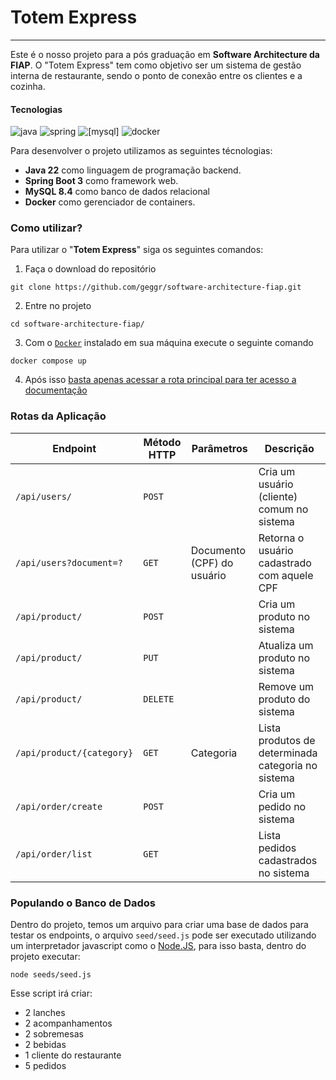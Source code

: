 # Totem Express

---

Este é o nosso projeto para a pós graduação em **Software Architecture da FIAP**.
O "Totem Express" tem como objetivo ser um sistema de gestão interna de restaurante, sendo o ponto de conexão entre os clientes e a cozinha.

#### Tecnologias

![java](https://img.shields.io/badge/Java_22-000?style=for-the-badge&logo=oracle&logoColor=white)
![spring](https://img.shields.io/badge/Spring_3-6DB33F?style=for-the-badge&logo=spring&logoColor=white)
![[mysql]](https://img.shields.io/badge/Mysql_8.4-316192?style=for-the-badge&logo=mysql&logoColor=white)
![docker](https://img.shields.io/badge/Docker-2496ED?style=for-the-badge&logo=docker&logoColor=white)

Para desenvolver o projeto utilizamos as seguintes técnologias:

- **Java 22** como linguagem de programação backend.
- **Spring Boot 3** como framework web.
- **MySQL 8.4** como banco de dados relacional
- **Docker** como gerenciador de containers.

### Como utilizar?

Para utilizar o "**Totem Express**" siga os seguintes comandos:

1) Faça o download do repositório 

```shell
git clone https://github.com/geggr/software-architecture-fiap.git
```

2) Entre no projeto

```shell
cd software-architecture-fiap/
```

3) Com o [`Docker`](https://docs.docker.com/desktop/) instalado em sua máquina execute o seguinte comando

```shell
docker compose up
```

4) Após isso [basta apenas acessar a rota principal para ter acesso a documentação](http://localhost:8080)

### Rotas da Aplicação 

| Endpoint                  | Método HTTP | Parâmetros                 | Descrição                     |
|---------------------------|-------------|----------------------------|-------------------------------|
| `/api/users/`             | `POST`      |                            | Cria um usuário (cliente) comum no sistema         
| `/api/users?document=?`   | `GET`       | Documento (CPF) do usuário | Retorna o usuário cadastrado com aquele CPF 
| `/api/product/`           | `POST`      |                            | Cria um produto no sistema               
| `/api/product/`           | `PUT`       |                            | Atualiza um produto no sistema
| `/api/product/`           | `DELETE`    |                            | Remove um produto do sistema            
| `/api/product/{category}` | `GET`       | Categoria                  | Lista produtos de determinada categoria no sistema
| `/api/order/create`       | `POST`      |                            | Cria um pedido no sistema
| `/api/order/list`         | `GET`       |                            | Lista pedidos cadastrados no sistema


### Populando o Banco de Dados

Dentro do projeto, temos um arquivo para criar uma base de dados para testar os endpoints, o arquivo `seed/seed.js` pode ser executado utilizando um interpretador javascript como o [Node.JS](https://nodejs.org/en/download/package-manager), para isso basta, dentro do projeto executar:

```shell
node seeds/seed.js
```

Esse script irá criar:

- 2 lanches
- 2 acompanhamentos
- 2 sobremesas
- 2 bebidas
- 1 cliente do restaurante
- 5 pedidos


